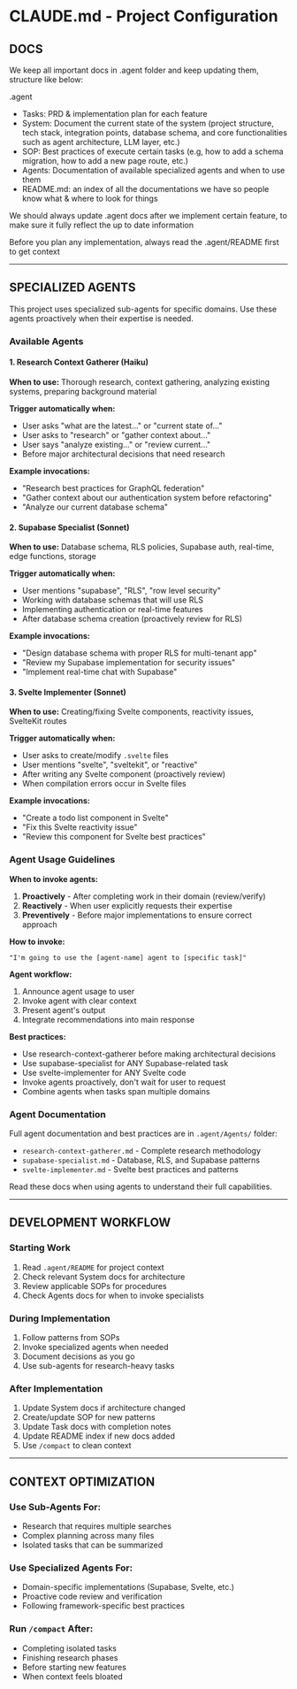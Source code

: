 # CLAUDE.md - Project Configuration

## DOCS

We keep all important docs in .agent folder and keep updating them, structure like below:

.agent
- Tasks: PRD & implementation plan for each feature
- System: Document the current state of the system (project structure, tech stack, integration points, database schema, and core functionalities such as agent architecture, LLM layer, etc.)
- SOP: Best practices of execute certain tasks (e.g, how to add a schema migration, how to add a new page route, etc.)
- Agents: Documentation of available specialized agents and when to use them
- README.md: an index of all the documentations we have so people know what & where to look for things

We should always update .agent docs after we implement certain feature, to make sure it fully reflect the up to date information

Before you plan any implementation, always read the .agent/README first to get context

---

## SPECIALIZED AGENTS

This project uses specialized sub-agents for specific domains. Use these agents proactively when their expertise is needed.

### Available Agents

#### 1. Research Context Gatherer (Haiku)
**When to use:** Thorough research, context gathering, analyzing existing systems, preparing background material

**Trigger automatically when:**
- User asks "what are the latest..." or "current state of..."
- User asks to "research" or "gather context about..."
- User says "analyze existing..." or "review current..."
- Before major architectural decisions that need research

**Example invocations:**
- "Research best practices for GraphQL federation"
- "Gather context about our authentication system before refactoring"
- "Analyze our current database schema"

#### 2. Supabase Specialist (Sonnet)
**When to use:** Database schema, RLS policies, Supabase auth, real-time, edge functions, storage

**Trigger automatically when:**
- User mentions "supabase", "RLS", "row level security"
- Working with database schemas that will use RLS
- Implementing authentication or real-time features
- After database schema creation (proactively review for RLS)

**Example invocations:**
- "Design database schema with proper RLS for multi-tenant app"
- "Review my Supabase implementation for security issues"
- "Implement real-time chat with Supabase"

#### 3. Svelte Implementer (Sonnet)
**When to use:** Creating/fixing Svelte components, reactivity issues, SvelteKit routes

**Trigger automatically when:**
- User asks to create/modify `.svelte` files
- User mentions "svelte", "sveltekit", or "reactive"
- After writing any Svelte component (proactively review)
- When compilation errors occur in Svelte files

**Example invocations:**
- "Create a todo list component in Svelte"
- "Fix this Svelte reactivity issue"
- "Review this component for Svelte best practices"

### Agent Usage Guidelines

**When to invoke agents:**
1. **Proactively** - After completing work in their domain (review/verify)
2. **Reactively** - When user explicitly requests their expertise
3. **Preventively** - Before major implementations to ensure correct approach

**How to invoke:**
```
"I'm going to use the [agent-name] agent to [specific task]"
```

**Agent workflow:**
1. Announce agent usage to user
2. Invoke agent with clear context
3. Present agent's output
4. Integrate recommendations into main response

**Best practices:**
- Use research-context-gatherer before making architectural decisions
- Use supabase-specialist for ANY Supabase-related task
- Use svelte-implementer for ANY Svelte code
- Invoke agents proactively, don't wait for user to request
- Combine agents when tasks span multiple domains

### Agent Documentation

Full agent documentation and best practices are in `.agent/Agents/` folder:
- `research-context-gatherer.md` - Complete research methodology
- `supabase-specialist.md` - Database, RLS, and Supabase patterns
- `svelte-implementer.md` - Svelte best practices and patterns

Read these docs when using agents to understand their full capabilities.

---

## DEVELOPMENT WORKFLOW

### Starting Work
1. Read `.agent/README` for project context
2. Check relevant System docs for architecture
3. Review applicable SOPs for procedures
4. Check Agents docs for when to invoke specialists

### During Implementation
1. Follow patterns from SOPs
2. Invoke specialized agents when needed
3. Document decisions as you go
4. Use sub-agents for research-heavy tasks

### After Implementation
1. Update System docs if architecture changed
2. Create/update SOP for new patterns
3. Update Task docs with completion notes
4. Update README index if new docs added
5. Use `/compact` to clean context

---

## CONTEXT OPTIMIZATION

### Use Sub-Agents For:
- Research that requires multiple searches
- Complex planning across many files
- Isolated tasks that can be summarized

### Use Specialized Agents For:
- Domain-specific implementations (Supabase, Svelte, etc.)
- Proactive code review and verification
- Following framework-specific best practices

### Run `/compact` After:
- Completing isolated tasks
- Finishing research phases
- Before starting new features
- When context feels bloated